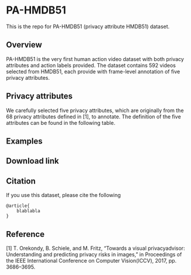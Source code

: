 # PA-HMDB51
This is the repo for PA-HMDB51 (privacy attribute HMDB51) dataset.


## Overview
PA-HMDB51 is the very first human action video dataset with both privacy attributes and action labels provided. The dataset contains 592 videos selected from HMDB51, each provide with frame-level annotation of five privacy attributes.

## Privacy attributes
We carefully selected five privacy attributes, which are originally from the 68 privacy attributes defined in [1], to annotate. The definition of the five attributes can be found in the following table. 

## Examples

## Download link


## Citation
If you use this dataset, please cite the following
```
@article{
    blablabla
}
```

## Reference
 [1] T. Orekondy, B. Schiele, and M. Fritz, “Towards a visual privacyadvisor: Understanding and predicting privacy risks in images,” in Proceedings of the IEEE International Conference on Computer Vision(ICCV), 2017, pp. 3686–3695.